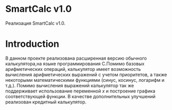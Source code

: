 # SmartCalc v1.0

Реализация SmartCalc v1.0.

# Introduction

В данном проекте реализована расширенная версию обычного калькулятора,на языке программирования С.Помимо базовых арифметических операций, калькулятор имеет возможность вычисления арифметических выражений с учетом приоритетов, а также некоторыми математическими функциями (синус, косинус, логарифм и т.д.). Помимо вычисления выражений калькулятор так же поддерживает использование переменной _x_ и построение графика соответствующей функции. В качестве дополнительных улучшений реализован кредитный калькулятор.

